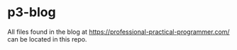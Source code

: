 # p3-blog
All files found in the blog at https://professional-practical-programmer.com/ can be located in this repo.